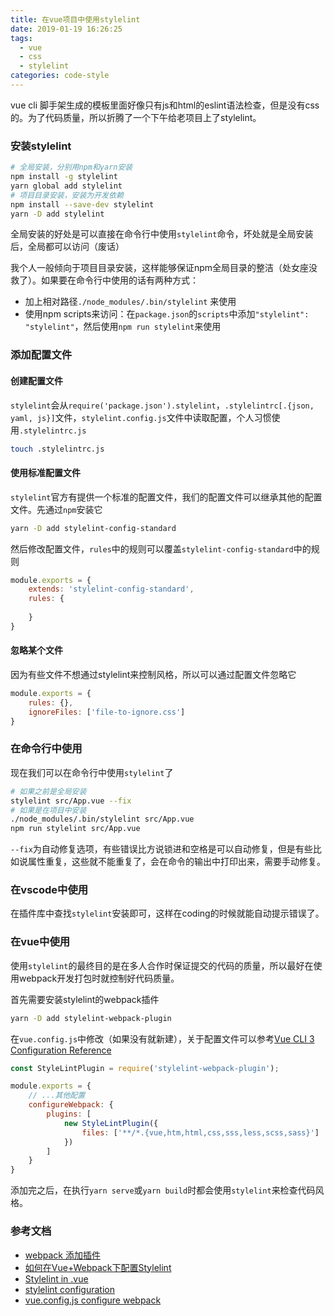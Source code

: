 ```yaml
---
title: 在vue项目中使用stylelint
date: 2019-01-19 16:26:25
tags:
  - vue
  - css
  - stylelint
categories: code-style
---
```


vue cli 脚手架生成的模板里面好像只有js和html的eslint语法检查，但是没有css的。为了代码质量，所以折腾了一个下午给老项目上了stylelint。

<!--more-->

### 安装stylelint

```bash
# 全局安装，分别用npm和yarn安装
npm install -g stylelint 
yarn global add stylelint
# 项目目录安装，安装为开发依赖
npm install --save-dev stylelint
yarn -D add stylelint
```

全局安装的好处是可以直接在命令行中使用`stylelint`命令，坏处就是全局安装后，全局都可以访问（废话）

我个人一般倾向于项目目录安装，这样能够保证npm全局目录的整洁（处女座没救了）。如果要在命令行中使用的话有两种方式：

+ 加上相对路径`./node_modules/.bin/stylelint` 来使用
+ 使用npm scripts来访问：在`package.json`的`scripts`中添加`"stylelint": "stylelint"`，然后使用`npm run stylelint`来使用

### 添加配置文件

#### 创建配置文件

`stylelint`会从`require('package.json').stylelint`，`.stylelintrc[.{json, yaml, js}]`文件，`stylelint.config.js`文件中读取配置，个人习惯使用`.stylelintrc.js`

```bash
touch .stylelintrc.js
```

#### 使用标准配置文件

`stylelint`官方有提供一个标准的配置文件，我们的配置文件可以继承其他的配置文件。先通过`npm`安装它

```bash
yarn -D add stylelint-config-standard
```

然后修改配置文件，`rules`中的规则可以覆盖`stylelint-config-standard`中的规则

```js
module.exports = {
    extends: 'stylelint-config-standard',
    rules: {
       
    }
}
```

#### 忽略某个文件

因为有些文件不想通过stylelint来控制风格，所以可以通过配置文件忽略它

```javascript
module.exports = {
    rules: {},
    ignoreFiles: ['file-to-ignore.css']
}
```

### 在命令行中使用

现在我们可以在命令行中使用`stylelint`了

```bash
# 如果之前是全局安装
stylelint src/App.vue --fix
# 如果是在项目中安装
./node_modules/.bin/stylelint src/App.vue
npm run stylelint src/App.vue
```

`--fix`为自动修复选项，有些错误比方说锁进和空格是可以自动修复，但是有些比如说属性重复，这些就不能重复了，会在命令的输出中打印出来，需要手动修复。

### 在vscode中使用

在插件库中查找`stylelint`安装即可，这样在coding的时候就能自动提示错误了。

### 在vue中使用

使用`stylelint`的最终目的是在多人合作时保证提交的代码的质量，所以最好在使用webpack开发打包时就控制好代码质量。

首先需要安装stylelint的webpack插件

```bash
yarn -D add stylelint-webpack-plugin
```

在`vue.config.js`中修改（如果没有就新建），关于配置文件可以参考[Vue CLI 3 Configuration Reference](https://cli.vuejs.org/config/#global-cli-config)

```js
const StyleLintPlugin = require('stylelint-webpack-plugin');

module.exports = {
    // ...其他配置
    configureWebpack: {
        plugins: [
            new StyleLintPlugin({
                files: ['**/*.{vue,htm,html,css,sss,less,scss,sass}']
            })
        ]
    }
}
```

添加完之后，在执行`yarn serve`或`yarn build`时都会使用`stylelint`来检查代码风格。

### 参考文档

+ [webpack 添加插件](https://vue-loader.vuejs.org/zh/guide/linting.html#stylelint)
+ [如何在Vue+Webpack下配置Stylelint](https://www.jianshu.com/p/8a33aa5e34b5)
+ [Stylelint in .vue](https://juejin.im/post/5a2c19d351882531ba10df83)
+ [stylelint configuration](https://github.com/stylelint/stylelint/blob/master/docs/user-guide/configuration.md)
+ [vue.config.js configure webpack](https://cli.vuejs.org/guide/webpack.html#simple-configuration)